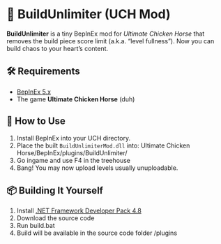 # 🧱 BuildUnlimiter (UCH Mod)

**BuildUnlimiter** is a tiny BepInEx mod for *Ultimate Chicken Horse* that removes the build piece score limit (a.k.a. “level fullness”). Now you can build chaos to your heart’s content.

## 🛠 Requirements

- [BepInEx 5.x](https://github.com/BepInEx/BepInEx)
- The game **Ultimate Chicken Horse** (duh)

## 🧪 How to Use

1. Install BepInEx into your UCH directory.
2. Place the built `BuildUnlimiterMod.dll` into: Ultimate Chicken Horse/BepInEx/plugins/BuildUnlimiter/
3. Go ingame and use F4 in the treehouse
4. Bang! You may now upload levels usually unuploadable.

## 📦 Building It Yourself

1. Install [.NET Framework Developer Pack 4.8](https://dotnet.microsoft.com/en-us/download/dotnet-framework/net48)
2. Download the source code
3. Run build.bat
4. Build will be available in the source code folder /plugins
